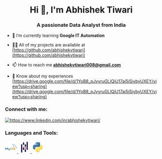 <h1 align="center">Hi 👋, I'm Abhishek Tiwari</h1>
<h3 align="center">A passionate Data Analyst from India</h3>

- 🌱 I’m currently learning **Google IT Automation**

- 👨‍💻 All of my projects are available at [https://github.com/abhishekvtiwari](https://github.com/abhishekvtiwari)

- 📫 How to reach me **abhishekvtiwari008@gmail.com**

- 📄 Know about my experiences [https://drive.google.com/file/d/1YoB8_pJvyruGLlQiU17ai5iSiybyUXEY/view?usp=sharing](https://drive.google.com/file/d/1YoB8_pJvyruGLlQiU17ai5iSiybyUXEY/view?usp=sharing)

<h3 align="left">Connect with me:</h3>
<p align="left">
<a href="https://linkedin.com/in/https://www.linkedin.com/in/abhishekvtiwari/" target="blank"><img align="center" src="https://raw.githubusercontent.com/rahuldkjain/github-profile-readme-generator/master/src/images/icons/Social/linked-in-alt.svg" alt="https://www.linkedin.com/in/abhishekvtiwari/" height="30" width="40" /></a>
</p>

<h3 align="left">Languages and Tools:</h3>
<p align="left"> <a href="https://www.mysql.com/" target="_blank" rel="noreferrer"> <img src="https://raw.githubusercontent.com/devicons/devicon/master/icons/mysql/mysql-original-wordmark.svg" alt="mysql" width="40" height="40"/> </a> <a href="https://pandas.pydata.org/" target="_blank" rel="noreferrer"> <img src="https://raw.githubusercontent.com/devicons/devicon/2ae2a900d2f041da66e950e4d48052658d850630/icons/pandas/pandas-original.svg" alt="pandas" width="40" height="40"/> </a> <a href="https://www.python.org" target="_blank" rel="noreferrer"> <img src="https://raw.githubusercontent.com/devicons/devicon/master/icons/python/python-original.svg" alt="python" width="40" height="40"/> </a> </p>
